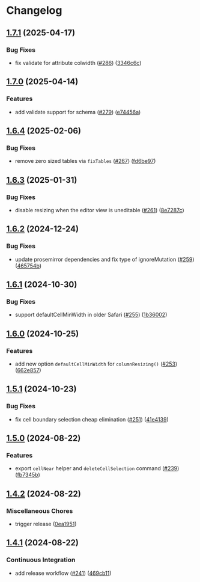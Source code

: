 # Changelog

## [1.7.1](https://github.com/ProseMirror/prosemirror-tables/compare/v1.7.0...v1.7.1) (2025-04-17)


### Bug Fixes

* fix validate for attribute colwidth ([#286](https://github.com/ProseMirror/prosemirror-tables/issues/286)) ([3346c6c](https://github.com/ProseMirror/prosemirror-tables/commit/3346c6c798f462a4f3d1c5ab47a2f74d62a07921))

## [1.7.0](https://github.com/ProseMirror/prosemirror-tables/compare/v1.6.4...v1.7.0) (2025-04-14)


### Features

* add validate support for schema ([#279](https://github.com/ProseMirror/prosemirror-tables/issues/279)) ([e74456a](https://github.com/ProseMirror/prosemirror-tables/commit/e74456a58caf381b375920f1cd752ef063acb98a))

## [1.6.4](https://github.com/ProseMirror/prosemirror-tables/compare/v1.6.3...v1.6.4) (2025-02-06)


### Bug Fixes

* remove zero sized tables via `fixTables` ([#267](https://github.com/ProseMirror/prosemirror-tables/issues/267)) ([fd6be97](https://github.com/ProseMirror/prosemirror-tables/commit/fd6be971b799b5c6d2c1a30a52032831e5fedddc))

## [1.6.3](https://github.com/ProseMirror/prosemirror-tables/compare/v1.6.2...v1.6.3) (2025-01-31)


### Bug Fixes

* disable resizing when the editor view is uneditable ([#261](https://github.com/ProseMirror/prosemirror-tables/issues/261)) ([8e7287c](https://github.com/ProseMirror/prosemirror-tables/commit/8e7287cfa47bab0da9a9e38cd9f65c7ece95d67d))

## [1.6.2](https://github.com/ProseMirror/prosemirror-tables/compare/v1.6.1...v1.6.2) (2024-12-24)


### Bug Fixes

* update prosemirror dependencies and fix type of ignoreMutation ([#259](https://github.com/ProseMirror/prosemirror-tables/issues/259)) ([465754b](https://github.com/ProseMirror/prosemirror-tables/commit/465754b97ecbca4778e0cc667511cd59f16db92a))

## [1.6.1](https://github.com/ProseMirror/prosemirror-tables/compare/v1.6.0...v1.6.1) (2024-10-30)


### Bug Fixes

* support defaultCellMinWidth in older Safari ([#255](https://github.com/ProseMirror/prosemirror-tables/issues/255)) ([1b36002](https://github.com/ProseMirror/prosemirror-tables/commit/1b36002196b6bdad11fce40b5a03e15a934f03e6))

## [1.6.0](https://github.com/ProseMirror/prosemirror-tables/compare/v1.5.1...v1.6.0) (2024-10-25)


### Features

* add new option `defaultCellMinWidth` for `columnResizing()` ([#253](https://github.com/ProseMirror/prosemirror-tables/issues/253)) ([662e857](https://github.com/ProseMirror/prosemirror-tables/commit/662e857d87fafcb5f77247205c2e91d392b7401d))

## [1.5.1](https://github.com/ProseMirror/prosemirror-tables/compare/v1.5.0...v1.5.1) (2024-10-23)


### Bug Fixes

* fix cell boundary selection cheap elimination ([#251](https://github.com/ProseMirror/prosemirror-tables/issues/251)) ([41e4139](https://github.com/ProseMirror/prosemirror-tables/commit/41e4139073f2e97bc86987adf80c7f3fa5a6dbda))

## [1.5.0](https://github.com/ProseMirror/prosemirror-tables/compare/v1.4.2...v1.5.0) (2024-08-22)


### Features

* export `cellNear` helper and `deleteCellSelection` command ([#239](https://github.com/ProseMirror/prosemirror-tables/issues/239)) ([fb7345b](https://github.com/ProseMirror/prosemirror-tables/commit/fb7345b2f39a8f022e3be32e4022d8697e683d6c))

## [1.4.2](https://github.com/ProseMirror/prosemirror-tables/compare/v1.4.1...v1.4.2) (2024-08-22)


### Miscellaneous Chores

* trigger release ([0ea1951](https://github.com/ProseMirror/prosemirror-tables/commit/0ea1951a22fc0e70713a26ce87e2875cae6b5887))

## [1.4.1](https://github.com/ProseMirror/prosemirror-tables/compare/v1.4.0...v1.4.1) (2024-08-22)


### Continuous Integration

* add release workflow ([#241](https://github.com/ProseMirror/prosemirror-tables/issues/241)) ([469cb11](https://github.com/ProseMirror/prosemirror-tables/commit/469cb11d2e3aa9e1b5b3e2a540431da69f1d64a1))

